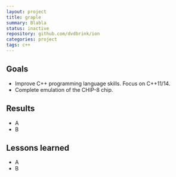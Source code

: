 ```yaml
---
layout: project
title: graple
summary: Blabla
status: inactive
repository: github.com/dvdbrink/ion
categories: project
tags: c++
---
```


## Goals
* Improve C++ programming language skills. Focus on C++11/14.
* Complete emulation of the CHIP-8 chip.

## Results
* A
* B

## Lessons learned
* A
* B
